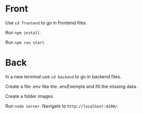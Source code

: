 # Front
Use `cd frontend` to go in frontend files.

Run `npm install`.

Run `npm run start`.

# Back
In a new terminal use `cd backend` to go in backend files.

Create a file .env like the .envExemple and fill the missing data.

Create a folder images

Run `node server`. Navigate to `http://localhost:4200/`.
